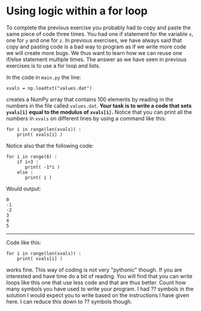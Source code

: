 # Using logic within a for loop

To complete the previous exercise you probably had to copy and paste the same piece of code three times.  You had one if statement for the variable `x`, one for `y` and one for `z`.  In previous exercises, we have always said that copy and pasting code is a bad way to program as if we write more code we will create more bugs.  We thus want to learn how we can reuse one if/else statement multiple times.  The answer as we have seen in previous exercises is to use a for loop and lists. 

In the code in `main.py` the line:

````
xvals = np.loadtxt("values.dat")
````

creates a NumPy array that contains 100 elements by reading in the numbers in the file called `values.dat`.  __Your task is to write a code that sets `yvals[i]` equal to the modulus of `xvals[i]`.__  Notice that you can print all the numbers in `xvals` on different lines by using a command like this:

````
for i in range(len(xvals)) :
    print( xvals[i] )
````

Notice also that the following code:

````
for i in range(6) :
    if i<3 : 
       print( -1*i )
    else :
       print( i )
````       

Would output:

````
0
-1
-2
3
4
5
````

****
Code like this:

````
for i in range(len(xvals)) :
    print( xvals[i] )
````

works fine.  This way of coding is not very "pythonic" though.  If you are interested and have time do a bit of reading.  You will find that you can write loops like this one that use less code and that are thus better.  Count how many symbols you have used to write your program.   I had ?? symbols in the solution I would expect you to write based on the instructions I have given here.  I can reduce this down to ?? symbols though.  

    
